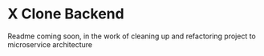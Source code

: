 # X Clone Backend
Readme coming soon, in the work of cleaning up and refactoring project to microservice architecture